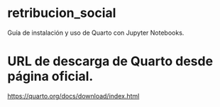 # retribucion_social
Guía de instalación y uso de Quarto con Jupyter Notebooks.

# URL de descarga de Quarto desde página oficial.

https://quarto.org/docs/download/index.html
